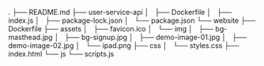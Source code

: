 .
├── README.md
├── user-service-api
│   ├── Dockerfile
│   ├── index.js
│   ├── package-lock.json
│   └── package.json
└── website
    ├── Dockerfile
    ├── assets
    │   ├── favicon.ico
    │   └── img
    │       ├── bg-masthead.jpg
    │       ├── bg-signup.jpg
    │       ├── demo-image-01.jpg
    │       ├── demo-image-02.jpg
    │       └── ipad.png
    ├── css
    │   └── styles.css
    ├── index.html
    └── js
        └── scripts.js
